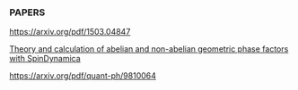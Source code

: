 
### PAPERS

https://arxiv.org/pdf/1503.04847

[Theory and calculation of abelian and non-abelian geometric phase factors with SpinDynamica](https://pdf.sciencedirectassets.com/272577/1-s2.0-S1090780723X00123/1-s2.0-S1090780723002112/main.pdf?X-Amz-Security-Token=IQoJb3JpZ2luX2VjELz%2F%2F%2F%2F%2F%2F%2F%2F%2F%2FwEaCXVzLWVhc3QtMSJIMEYCIQDmlqCSDGFSKJ2RmTCelOLa0D2aFb7yatr2l3SWCI8VsAIhALklVuPvQ12a4w%2FVXZk2kxOln370GOF6ulTM3o8mCr0ZKrMFCGQQBRoMMDU5MDAzNTQ2ODY1IgxUr5iwEfhEB8AoyzQqkAWBC28DVGrOv0%2BvL2vcfgCCDObD4PsIHZ6mVZA9jsvOE2rjwNiPMg4D6mxQeqoreaA2yS7tlr1Hi95vvUaXcoDVmLPLoGWHxw8v702tmT9lksJtgO2oYKbxAERA7UHdSGX9eeJVf9BKCs5fZGKNxRHJY%2B6zodE63Hz0OZgDiK3ajQ4VHmMMasosMg4cHHiFqb60CbRG5wqG7zcazWRd1AEpFluHvjB34hno87KXY7nD6dC6bwQsg54gsHaxYfSf6afYI%2FWGePrGILR0KAJYo7d3EEQdiw8DDww0TUUsFUM34vYnyh%2B3%2FlvJ927z6Fdzc%2BKyN9hjI%2BqEllJpuHDt%2BcCNvQb15uW%2Bd0PVnQjXnQ156yDWcazLfPhbACZXgkjWvEAaSyI9YYMpTqHdBVFKejVodqfuK6XesYtgNkk1jFh5BQpKbaXvxRkdGdB9i9m7omPNNDWcBw%2Bnecc0HwZSGlMg3cM0AKGgNdgjGqkJnhOVih7%2FUaJaYdT7ZaQRaaqLh%2FaWXvl0G4F6m2Xjrgsi6LYdQQDzNvDeor2e08N41gt4z8ID0etl2HR3dTd5eD2gbBkjZaZR8lz1SjzW0wYKpeRd3kUUw06WhGZ60eMaB8ankxLDWKvLkEBotb86BLGWyn2Pc9KsbPyBE18%2BGme3OPk1H7apI4xhvVP5mS%2FKspLQVX1pWPunFKP7bIi9xnfNp9xpYedFOT%2B617W6mbDyYLUgqDFzHD8tioDjeGOd3ftJ7znXB0lTVkuumv5AG91rXTyL0xUcaQLSFiyuXCeceblr5uzeZ%2BYL%2F4wEmg2%2FRfRPZwHkrL%2FpTDquQBEUOWcnwOA4p4dGTwXXnt7ChfzEr%2F0gZlmmPjNao1Crn7OUmSjGoTCJ5e7ABjqwAVNE4nONDr9QFi2L%2B7LVeYrOpLth9mNmLSrGXNMR0oEuK0LLULfnw2pMS1d4QUHyYj5d%2FmnRdbGBrC6CBLa0EItOleiXr0AFFM4OUQ4U2gQbdQjqvTJeGyTVq7NH5Ph0OM0gJ1AF9RkA67cBzg0Rn34IH0XqHd9CDv%2FCtQNDQrj3%2BqT3K%2BRNXfsXqYphfvUgEpwswPNr2N7RW7UrqpR2hDiADEo3WsEVVXuGwaUeFPN7&X-Amz-Algorithm=AWS4-HMAC-SHA256&X-Amz-Date=20250507T195543Z&X-Amz-SignedHeaders=host&X-Amz-Expires=299&X-Amz-Credential=ASIAQ3PHCVTY342Y3JCE%2F20250507%2Fus-east-1%2Fs3%2Faws4_request&X-Amz-Signature=35e07d6a5f0d1f91e4b3bbe57b5c4f013daf0080d5b66514f635f67f4a4128f4&hash=1fd6a4881d08af04c11656b3b7ca06594b2d9a1d078e49a483407508dd6370e3&host=68042c943591013ac2b2430a89b270f6af2c76d8dfd086a07176afe7c76c2c61&pii=S1090780723002112&tid=spdf-ab44c6e0-cf9f-420c-9e54-42beba0f731d&sid=0866be818ed01948e8994aa158f44b2ce5a2gxrqa&type=client&tsoh=d3d3LnNjaWVuY2VkaXJlY3QuY29t&rh=d3d3LnNjaWVuY2VkaXJlY3QuY29t&ua=07145f5006525059035c&rr=93c346c82c21ba79&cc=ar)

https://arxiv.org/pdf/quant-ph/9810064

